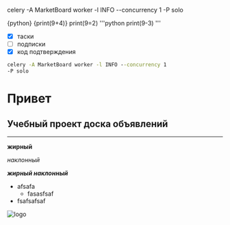 celery -A MarketBoard worker -l INFO --concurrency 1 
-P solo

{python} {print(9+4)}
print(9=2)
'''python
print(9-3)
'''

-[x] таски
-[ ] подписки
-[x] код подтверждения

```cmd
celery -A MarketBoard worker -l INFO --concurrency 1 
-P solo
```
# Привет
## Учебный проект доска объявлений
____

**жирный**

*наклонный*

***жирный наклонный***

* afsafa
  * fasasfsaf
* fsafsafsaf

![logo]()
